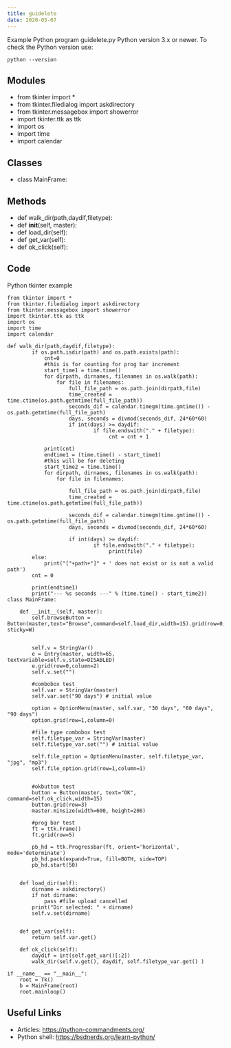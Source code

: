 ```yaml
---
title: guidelete
date: 2020-05-07
---
```

Example Python program guidelete.py
Python version 3.x or newer.
To check the Python version use:

    python --version

## Modules

* from tkinter import *
* from tkinter.filedialog import askdirectory
* from tkinter.messagebox import showerror
* import tkinter.ttk as ttk
* import os
* import time
* import calendar

## Classes

* class MainFrame:

## Methods

* def walk_dir(path,daydif,filetype):
* def __init__(self, master):
* def load_dir(self):
* def get_var(self):
* def ok_click(self):

## Code

Python tkinter example

    from tkinter import *
    from tkinter.filedialog import askdirectory
    from tkinter.messagebox import showerror
    import tkinter.ttk as ttk
    import os
    import time
    import calendar
    
    def walk_dir(path,daydif,filetype):
            if os.path.isdir(path) and os.path.exists(path):
                cnt=0
                #this is for counting for prog bar increment
                start_time1 = time.time()
                for dirpath, dirnames, filenames in os.walk(path):
                    for file in filenames:
                        full_file_path = os.path.join(dirpath,file)
                        time_created = time.ctime(os.path.getmtime(full_file_path))
                        seconds_dif = calendar.timegm(time.gmtime()) - os.path.getmtime(full_file_path)
                        days, seconds = divmod(seconds_dif, 24*60*60)
                        if int(days) >= daydif:
                                if file.endswith("." + filetype):
                                     cnt = cnt + 1
                
                print(cnt)
                endtime1 = (time.time() - start_time1)
                #this will be for deleting
                start_time2 = time.time()
                for dirpath, dirnames, filenames in os.walk(path):
                    for file in filenames:
                        
                        full_file_path = os.path.join(dirpath,file)
                        time_created = time.ctime(os.path.getmtime(full_file_path))
                        
                        seconds_dif = calendar.timegm(time.gmtime()) - os.path.getmtime(full_file_path)
                        days, seconds = divmod(seconds_dif, 24*60*60)
                        
                        if int(days) >= daydif:
                                if file.endswith("." + filetype):
                                     print(file)
            else:
                print("["+path+"]" + ' does not exist or is not a valid path')                   
            cnt = 0
    
            print(endtime1)
            print("--- %s seconds ---" % (time.time() - start_time2))
    class MainFrame:
        
        def __init__(self, master):
            self.browseButton = Button(master,text="Browse",command=self.load_dir,width=15).grid(row=0,column=0, sticky=W)
    
            
            self.v = StringVar()
            e = Entry(master, width=65, textvariable=self.v,state=DISABLED)
            e.grid(row=0,column=2)
            self.v.set("")
     
            #combobox test
            self.var = StringVar(master)
            self.var.set("90 days") # initial value
    
            option = OptionMenu(master, self.var, "30 days", "60 days", "90 days")
            option.grid(row=1,column=0)
    
            #file type combobox test
            self.filetype_var = StringVar(master)
            self.filetype_var.set("") # initial value
    
            self.file_option = OptionMenu(master, self.filetype_var, "jpg", "mp3")
            self.file_option.grid(row=1,column=1)
    
            
            #okbutton test 
            button = Button(master, text="OK", command=self.ok_click,width=15)
            button.grid(row=3)
            master.minsize(width=600, height=200)
    
            #prog bar test
            ft = ttk.Frame()
            ft.grid(row=5)
    
            pb_hd = ttk.Progressbar(ft, orient='horizontal', mode='determinate')
            pb_hd.pack(expand=True, fill=BOTH, side=TOP)
            pb_hd.start(50)
    
    
        def load_dir(self):
            dirname = askdirectory()
            if not dirname:
                pass #file upload cancelled
            print("Dir selected: " + dirname)
            self.v.set(dirname)
    
            
        def get_var(self):
            return self.var.get()
    
        def ok_click(self):
            daydif = int(self.get_var()[:2])
            walk_dir(self.v.get(), daydif, self.filetype_var.get() )
        
    if __name__ == "__main__":
        root = Tk()
        b = MainFrame(root)
        root.mainloop()
    

## Useful Links

- Articles: https://python-commandments.org/
- Python shell: https://bsdnerds.org/learn-python/
